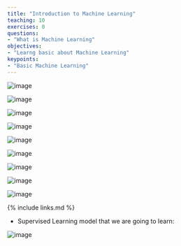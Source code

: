 ```yaml
---
title: "Introduction to Machine Learning"
teaching: 10
exercises: 0
questions:
- "What is Machine Learning"
objectives:
- "Learng basic about Machine Learning"
keypoints:
- "Basic Machine Learning"
---
```

![image](https://user-images.githubusercontent.com/43855029/114188431-25a80d00-9917-11eb-8262-25d658eba55e.png)

![image](https://user-images.githubusercontent.com/43855029/114188470-2ccf1b00-9917-11eb-8f54-19bebb7b68a5.png)

![image](https://user-images.githubusercontent.com/43855029/114188487-322c6580-9917-11eb-8bb8-746424eb2fbd.png)

![image](https://user-images.githubusercontent.com/43855029/114188503-36588300-9917-11eb-8d12-18e884de7f2a.png)

![image](https://user-images.githubusercontent.com/43855029/114188520-39537380-9917-11eb-8c12-5a6e06dfc1ac.png)

![image](https://user-images.githubusercontent.com/43855029/114188556-42444500-9917-11eb-913f-66470b35450b.png)

![image](https://user-images.githubusercontent.com/43855029/114188585-4a03e980-9917-11eb-9c6f-d3e499ca9ecc.png)

![image](https://user-images.githubusercontent.com/43855029/114188613-512af780-9917-11eb-8d87-4f472023bc14.png)

![image](https://user-images.githubusercontent.com/43855029/114188670-5e47e680-9917-11eb-989e-70cc709580f8.png)



{% include links.md %}

- Supervised Learning model that we are going to learn:

![image](https://user-images.githubusercontent.com/43855029/114583677-da139d00-9c4f-11eb-816b-efee53facc2a.png)
